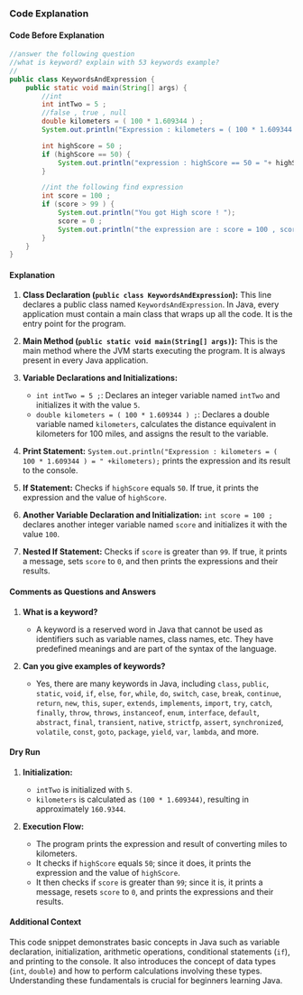 ### Code Explanation

#### Code Before Explanation

```java
//answer the following question
//what is keyword? explain with 53 keywords example?
//
public class KeywordsAndExpression {
    public static void main(String[] args) {
        //int
        int intTwo = 5 ;
        //false , true , null 
        double kilometers = ( 100 * 1.609344 ) ;
        System.out.println("Expression : kilometers = ( 100 * 1.609344 ) = " +kilometers);

        int highScore = 50 ;
        if (highScore == 50) {
            System.out.println("expression : highScore == 50 = "+ highScore);
        }

        //int the following find expression
        int score = 100 ;
        if (score > 99 ) {
            System.out.println("You got High score ! ");
            score = 0 ;
            System.out.println("the expression are : score = 100 , score > 99 , score = 0");
        }
    }
}
```

#### Explanation

1. **Class Declaration (`public class KeywordsAndExpression`):** This line declares a public class named `KeywordsAndExpression`. In Java, every application must contain a main class that wraps up all the code. It is the entry point for the program.

2. **Main Method (`public static void main(String[] args)`):** This is the main method where the JVM starts executing the program. It is always present in every Java application.

3. **Variable Declarations and Initializations:**
   - `int intTwo = 5 ;`: Declares an integer variable named `intTwo` and initializes it with the value `5`.
   - `double kilometers = ( 100 * 1.609344 ) ;`: Declares a double variable named `kilometers`, calculates the distance equivalent in kilometers for 100 miles, and assigns the result to the variable.

4. **Print Statement:** `System.out.println("Expression : kilometers = ( 100 * 1.609344 ) = " +kilometers);` prints the expression and its result to the console.

5. **If Statement:** Checks if `highScore` equals `50`. If true, it prints the expression and the value of `highScore`.

6. **Another Variable Declaration and Initialization:** `int score = 100 ;` declares another integer variable named `score` and initializes it with the value `100`.

7. **Nested If Statement:** Checks if `score` is greater than `99`. If true, it prints a message, sets `score` to `0`, and then prints the expressions and their results.

#### Comments as Questions and Answers

1. **What is a keyword?**
   - A keyword is a reserved word in Java that cannot be used as identifiers such as variable names, class names, etc. They have predefined meanings and are part of the syntax of the language.

2. **Can you give examples of keywords?**
   - Yes, there are many keywords in Java, including `class`, `public`, `static`, `void`, `if`, `else`, `for`, `while`, `do`, `switch`, `case`, `break`, `continue`, `return`, `new`, `this`, `super`, `extends`, `implements`, `import`, `try`, `catch`, `finally`, `throw`, `throws`, `instanceof`, `enum`, `interface`, `default`, `abstract`, `final`, `transient`, `native`, `strictfp`, `assert`, `synchronized`, `volatile`, `const`, `goto`, `package`, `yield`, `var`, `lambda`, and more.

#### Dry Run

1. **Initialization:**
   - `intTwo` is initialized with `5`.
   - `kilometers` is calculated as `(100 * 1.609344)`, resulting in approximately `160.9344`.

2. **Execution Flow:**
   - The program prints the expression and result of converting miles to kilometers.
   - It checks if `highScore` equals `50`; since it does, it prints the expression and the value of `highScore`.
   - It then checks if `score` is greater than `99`; since it is, it prints a message, resets `score` to `0`, and prints the expressions and their results.

#### Additional Context

This code snippet demonstrates basic concepts in Java such as variable declaration, initialization, arithmetic operations, conditional statements (`if`), and printing to the console. It also introduces the concept of data types (`int`, `double`) and how to perform calculations involving these types. Understanding these fundamentals is crucial for beginners learning Java.